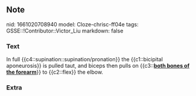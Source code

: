 ## Note
nid: 1661020708940
model: Cloze-chrisc-ff04e
tags: GSSE::!Contributor::Victor_Liu
markdown: false

### Text
In full {{c4::supination::supination/pronation}} the
{{c1::bicipital aponeurosis}} is pulled taut, and biceps then pulls
on {{c3::<u><b>both bones of the forearm</b></u>}} to {{c2::flex}}
the elbow.

### Extra

